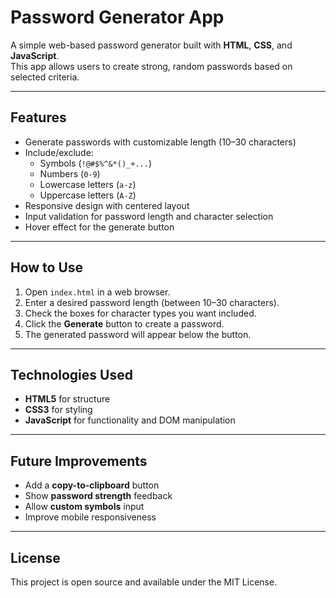 # Password Generator App

A simple web-based password generator built with **HTML**, **CSS**, and **JavaScript**.  
This app allows users to create strong, random passwords based on selected criteria.

---

## Features

- Generate passwords with customizable length (10–30 characters)
- Include/exclude:
  - Symbols (`!@#$%^&*()_+...`)
  - Numbers (`0-9`)
  - Lowercase letters (`a-z`)
  - Uppercase letters (`A-Z`)
- Responsive design with centered layout
- Input validation for password length and character selection
- Hover effect for the generate button

---

## How to Use

1. Open `index.html` in a web browser.
2. Enter a desired password length (between 10–30 characters).
3. Check the boxes for character types you want included.
4. Click the **Generate** button to create a password.
5. The generated password will appear below the button.

---

## Technologies Used

- **HTML5** for structure
- **CSS3** for styling
- **JavaScript** for functionality and DOM manipulation

---

## Future Improvements

- Add a **copy-to-clipboard** button
- Show **password strength** feedback
- Allow **custom symbols** input
- Improve mobile responsiveness

---

## License

This project is open source and available under the MIT License.
